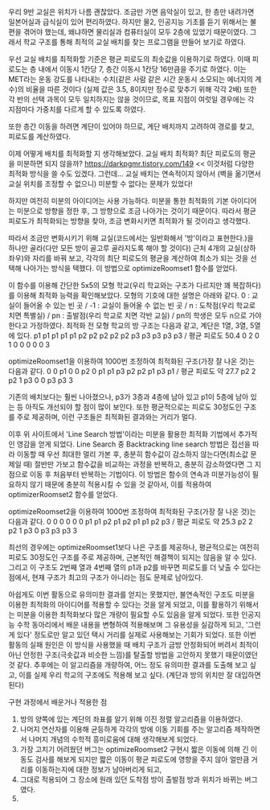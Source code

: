 우리 9반 교실은 위치가 나름 괜찮았다.
조금만 가면 음악실이 있고, 한 층만 내려가면 일본어실과 급식실이 있어 편리하였다.
하지만 물2, 인공지능 기초를 듣기 위해서는 불편을 겪어야 했는데, 왜냐하면 물리실과 컴퓨터실이 모두 2층에 있었기 때문이였다.
그래서 학교 구조를 통해 최적의 교실 배치를 찾는 프로그램을 만들어 보기로 하였다.

우선 교실 배치를 최적화할 기준은 평균 피로도의 최솟값을 이용하기로 하였다.
이때 피로도는 층 내에서 이동시 1칸당 7, 층간 이동시 1칸당 16만큼을 주기로 하였다.
이는 MET라는 운동 강도를 나타내는 수치(같은 사람 같은 시간 운동시 소모되는 에너지의 계수)의 비율을 따른 것이다 (실제 값은 3.5, 8이지만 정수로 맞추기 위해 각각 2배)
또한 각 반의 선택 과목이 모두 일치하지는 않을 것이므로, 목표 지점이 여럿일 경우에는 각 지점마다 가중치를 다르게 할 수 있도록 하였다.

또한 층간 이동을 하려면 계단이 있어야 하므로, 계단 배치까지 고려하여 경로를 찾고, 피로도를 계산하였다.

이제 어떻게 배치를 최적화할 지 생각해보았다.
교실 배치 최적화? 최단 피로도의 평균을 미분하면 되지 않을까?
https://darkpgmr.tistory.com/149 << 이것처럼 다양한 최적화 방식을 쓸 수도 있겠다.
그런데... 교실 배치는 연속적이지 않아서 (벽을 옮기면서 교실 위치를 조정할 수 없으니) 미분할 수 없다는 문제가 있었다!

하지만 여전히 미분의 아이디어는 사용 가능하다.
미분을 통한 최적화의 기본 아이디어는 미분으로 방향을 정한 후, 그 방향으로 조금 나아가는 것이기 때문이다.
따라서 평균 피로도가 최적화되는 방향을 찾아, 조금 변화시키면 최적화가 될 것이라고 생각했다.

따라서 조금만 변화시키기 위해 교실(코드에서는 일반화해서 '방'이라고 표현한다.)을 하나만 골라(다만 모든 방이 골고루 골라지도록 해야 할 것이다) 근처 4개의 교실(상하좌우)와 자리를 바꿔 보고,
각각의 최단 피로도의 평균을 계산하여 최소가 되는 것을 선택해 나아가는 방식을 택했다.
이 방법으로 optimizeRoomset1 함수를 얻었다.

이 함수를 이용해 간단한 5x5의 모형 학교(우리 학교와는 구조가 다르지만 꽤 복잡하다)를 이용해 최적화 능력을 확인해보았다. 모형의 기호에 대한 설명은 아래와 같다.
0 : 교실이 들어올 수 있는 빈 곳 / -1 : 교실이 들어올 수 없는 빈 곳 / n : 도착점(우리 학교로 치면 특별실) / pn : 출발점(우리 학교로 치면 각반 교실) / pn의 학생은 모두 n으로 가야 한다고 가정하였다.
최적화 전 모형 학교의 방 구조는 다음과 같고, 계단은 1열, 3열, 5열에 있다.
p1 p1 p1 p1 p1
p2 p2 p2 p2 p2
p3 p3 p3 p3 p3 / 평균 피로도 50.4
 0  2  0  1  0
 0  0  0  0  3

optimizeRoomset1을 이용하여 1000번 조정하여 최적화된 구조(가장 잘 나온 것)는 다음과 같다.
0   0 p1  0  0
p2  0 p1 p1 p3
p2 p2 p1 p3 p1 / 평균 피로도 약 27.7
p2  2 p2  1 p3
 0  0 p3 p3  3

기존의 배치보다는 훨씬 나아졌으나, p3가 3층과 4층에 남아 있고 p1이 5층에 남아 있는 등 아직도 개선되야 할 점이 많이 보인다.
또한 평균적으로는 피로도 30정도인 구조를 주로 제공하며, 이런 구조들은 최적화된 결과와는 거리가 멀다.

이후 위 사이트에서 'Line Search 방법'이라는 미분을 활용한 최적화 기법에서 추가적인 영감을 얻게 되었다.
Line Search 중 Backtracking line search 방법은 접선을 따라 이동할 때 우선 최대한 멀리 가본 후,
충분히 함수값이 감소하지 않는다면(최소값 문제일 때) 절반만 가보고 함수값을 비교하는 과정을 반복하고,
충분히 감소하였다면 그 지점으로 이동 후 처음부터 반복하는 기법이다.
이 방법은 함수의 연속과 미분가능성이 필요하지 않기 때문에 충분히 적용시킬 수 있을 것 같아서, 이를 적용하여 optimizerRoomset2 함수를 얻었다.

optimizeRoomset2을 이용하여 1000번 조정하여 최적화된 구조(가장 잘 나온 것)는 다음과 같다.
 0  0  0  0  0
 0 p1 p1 p2 p1
p2 p1 p1 p2 p3 / 평균 피로도 약 25.3
p2  2 p2  1 p3
 0 p3 p3 p3  3

최선의 경우에는 optimizeRoomset1보다 나은 구조를 제공하나,
평균적으로는 여전히 피로도 30정도인 구조를 주로 제공하며, 근본적인 해결책이 되지는 않음을 알 수 있다.
그리고 이 구조도 2번째 열과 4번째 열의 p1과 p2를 바꾸면 피로도를 더 낮출 수 있다는 점에서, 현재 구조가 최고의 구조가 아니라는 점도 문제로 남아있다.

아쉽게도 이번 활동으로 유의미한 결과를 얻지는 못했지만, 불연속적인 구조도 미분을 이용한 최적화의 아이디어를 적용할 수 있다는 것을 알게 되었고,
이를 활용하기 위해서는 미분을 이용한 최적화보다 많은 개량이 필요할 수도 있음을 알게 되었다.
또한 인공지능 수학 동아리에서 배운 내용을 변형하여 적용해보며 그 유용성을 실감하게 되고, '그런게 있다' 정도로만 알고 있던 택시 거리를 실제로 사용해보는 기회가 되었다.
또한 이번 활동의 실패 원인은 이 방식을 사용했을 때 배치 구조가 금방 안정화되어 버려서 최적이 아닌 안정한 구조(극솟값과 비슷한 느낌)를 탈출할 방법을 고안하지 못했기 때문이였던 것 같다.
추후에는 이 알고리즘을 개량하여, 어느 정도 유의미한 결과를 도출해 보고 싶고, 이를 실제 우리 학교의 구조에도 적용해 보고 싶다. (계단과 방의 위치만 잘 대입하면 된다)

구현 과정에서 배운거나 적용한 점
1. 방의 양쪽에 있는 계단의 좌표를 알기 위해 이진 정렬 알고리즘을 이용하였다.
2. 나머지 연산자를 이용해 균등하게 각각의 방에 이동 기회를 주는 알고리즘 제작하면서 나머지 개념의 수학적 흥미로움에 대해 생각해보게 되었다.
3. 가장 고치기 어려웠던 버그는 optimizeRoomset2 구현시 짧은 이동에 의해 긴 이동도 검사를 해보게 되지만 짧은 이동이 평균 피로도에 영향을 주지 않아 얼만큼 거리를 이동하는지에 대한 정보가 남아버리게 되고,
4. 그대로 적용되어 그 장소에 원래 있던 도착점 방이 출발점 방과 위치가 바뀌는 버그였다.
5. 


